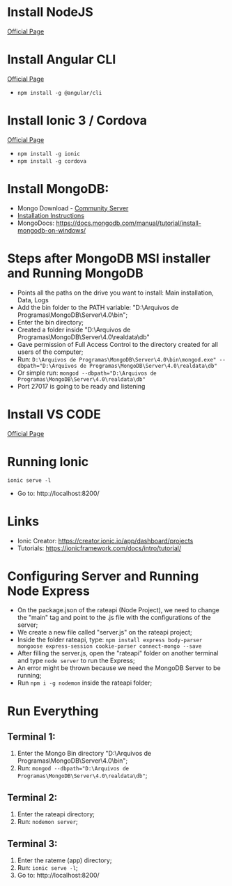 # Install NodeJS
[Official Page](https://nodejs.org/en/download/)

# Install Angular CLI
[Official Page](https://cli.angular.io/)
- `npm install -g @angular/cli`

# Install Ionic 3 / Cordova
[Official Page](https://ionicframework.com/getting-started#cli)
- `npm install -g ionic`
- `npm install -g cordova`

# Install MongoDB: 
- Mongo Download - [Community Server](https://www.mongodb.com/download-center?jmp=nav#community)
- [Installation Instructions](https://docs.mongodb.org/manual/tutorial/install-mongodb-on-windows?_ga=2.77080848.422571604.1534379806-151096025.1534211352)
- MongoDocs: https://docs.mongodb.com/manual/tutorial/install-mongodb-on-windows/

# Steps after MongoDB MSI installer and Running MongoDB
- Points all the paths on the drive you want to install: Main installation, Data, Logs
- Add the bin folder to the PATH variable: "D:\Arquivos de Programas\MongoDB\Server\4.0\bin";
- Enter the bin directory;
- Created a folder inside "D:\Arquivos de Programas\MongoDB\Server\4.0\realdata\db"
- Gave permission of Full Access Control to the directory created for all users of the computer;
- Run: ```D:\Arquivos de Programas\MongoDB\Server\4.0\bin\mongod.exe" --dbpath="D:\Arquivos de Programas\MongoDB\Server\4.0\realdata\db"```
- Or simple run: ```mongod --dbpath="D:\Arquivos de Programas\MongoDB\Server\4.0\realdata\db"```
- Port 27017 is going to be ready and listening

# Install VS CODE
[Official Page](https://code.visualstudio.com/download)

# Running Ionic
```ionic serve -l```
- Go to: http://localhost:8200/

# Links
- Ionic Creator: https://creator.ionic.io/app/dashboard/projects 
- Tutorials: https://ionicframework.com/docs/intro/tutorial/

# Configuring Server and Running Node Express
- On the package.json of the rateapi (Node Project), we need to change the "main" tag and point to the .js file with the configurations of the server;
- We create a new file called "server.js" on the rateapi project;
- Inside the folder rateapi, type: ```npm install express body-parser mongoose express-session cookie-parser connect-mongo --save```
- After filling the server.js, open the "rateapi" folder on another terminal and type ```node server``` to run the Express;
- An error might be thrown because we need the MongoDB Server to be running;
- Run ```npm i -g nodemon``` inside the rateapi folder;

# Run Everything
## Terminal 1:
1. Enter the Mongo Bin directory "D:\Arquivos de Programas\MongoDB\Server\4.0\bin";
2. Run: ```mongod --dbpath="D:\Arquivos de Programas\MongoDB\Server\4.0\realdata\db"```;

## Terminal 2:
1. Enter the rateapi directory;
2. Run: ```nodemon server```;

## Terminal 3:
1. Enter the rateme (app) directory;
2. Run: ```ionic serve -l```;
3. Go to: http://localhost:8200/
